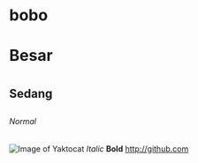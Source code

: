 # bobo
# Besar <h1>
## Sedang <h2>
###### Normal <h6>
![Image of Yaktocat](https://octodex.github.com/images/yaktocat.png)
*Italic*
**Bold**
http://github.com
